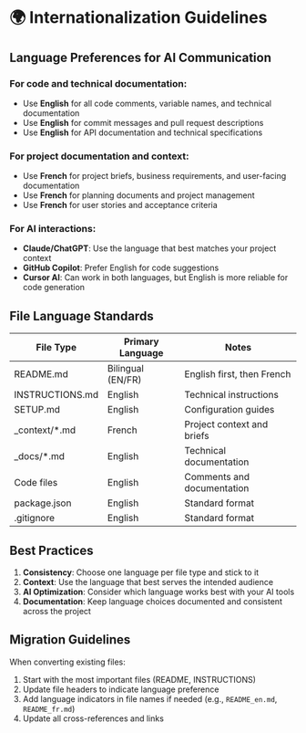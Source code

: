 # 🌍 Internationalization Guidelines

## Language Preferences for AI Communication

### For code and technical documentation:
- Use **English** for all code comments, variable names, and technical documentation
- Use **English** for commit messages and pull request descriptions
- Use **English** for API documentation and technical specifications

### For project documentation and context:
- Use **French** for project briefs, business requirements, and user-facing documentation
- Use **French** for planning documents and project management
- Use **French** for user stories and acceptance criteria

### For AI interactions:
- **Claude/ChatGPT**: Use the language that best matches your project context
- **GitHub Copilot**: Prefer English for code suggestions
- **Cursor AI**: Can work in both languages, but English is more reliable for code generation

## File Language Standards

| File Type | Primary Language | Notes |
|-----------|-----------------|-------|
| README.md | Bilingual (EN/FR) | English first, then French |
| INSTRUCTIONS.md | English | Technical instructions |
| SETUP.md | English | Configuration guides |
| _context/*.md | French | Project context and briefs |
| _docs/*.md | English | Technical documentation |
| Code files | English | Comments and documentation |
| package.json | English | Standard format |
| .gitignore | English | Standard format |

## Best Practices

1. **Consistency**: Choose one language per file type and stick to it
2. **Context**: Use the language that best serves the intended audience
3. **AI Optimization**: Consider which language works best with your AI tools
4. **Documentation**: Keep language choices documented and consistent across the project

## Migration Guidelines

When converting existing files:
1. Start with the most important files (README, INSTRUCTIONS)
2. Update file headers to indicate language preference
3. Add language indicators in file names if needed (e.g., `README_en.md`, `README_fr.md`)
4. Update all cross-references and links
